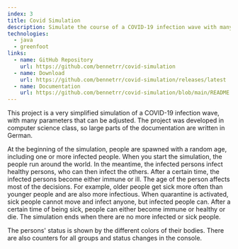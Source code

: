 ```yaml
---
index: 3
title: Covid Simulation
description: Simulate the course of a COVID-19 infection wave with many parameters and settings.
technologies:
  - java
  - greenfoot
links:
  - name: GitHub Repository
    url: https://github.com/bennetrr/covid-simulation
  - name: Download
    url: https://github.com/bennetrr/covid-simulation/releases/latest
  - name: Documentation
    url: https://github.com/bennetrr/covid-simulation/blob/main/README.md
---
```


This project is a very simplified simulation of a COVID-19 infection wave, with many parameters that can be adjusted.
The project was developed in computer science class, so large parts of the documentation are written in German. 

At the beginning of the simulation, people are spawned with a random age, including one or more infected people.
When you start the simulation, the people run around the world.
In the meantime, the infected persons infect healthy persons, who can then infect the others.
After a certain time, the infected persons become either immune or ill.
The age of the person affects most of the decisions.
For example, older people get sick more often than younger people and are also more infectious.
When quarantine is activated, sick people cannot move and infect anyone, but infected people can.
After a certain time of being sick, people can either become immune or healthy or die.
The simulation ends when there are no more infected or sick people.

The persons' status is shown by the different colors of their bodies.
There are also counters for all groups and status changes in the console.
